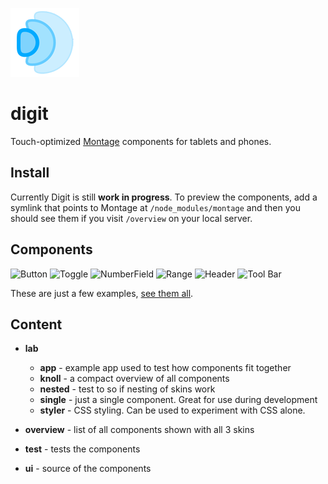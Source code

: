 ![digit](overview/assets/images/icon.png)

# digit
Touch-optimized [Montage](https://github.com/montagejs/montage) components for tablets and phones.

## Install
Currently Digit is still __work in progress__. To preview the components, add a symlink that points to Montage at `/node_modules/montage` and then you should see them if you visit `/overview` on your local server.

## Components

![Button](https://raw.github.com/montagejs/digit/master/button.reel/screenshot.png)
![Toggle](https://raw.github.com/montagejs/digit/master/toggle.reel/screenshot.png)
![NumberField](https://raw.github.com/montagejs/digit/edge/number-field.reel/screenshot.png)
![Range](https://raw.github.com/montagejs/digit/master/input-range.reel/screenshot.png)
![Header](https://raw.github.com/montagejs/digit/master/header.reel/screenshot.png)
![Tool Bar](https://raw.github.com/montagejs/digit/master/tool-bar.reel/screenshot.png)

These are just a few examples, [see them all](overview).

## Content

* __lab__
  - __app__ - example app used to test how components fit together
  - __knoll__ - a compact overview of all components
  - __nested__ - test to so if nesting of skins work
  - __single__ - just a single component. Great for use during development
  - __styler__ - CSS styling. Can be used to experiment with CSS alone.

* __overview__ - list of all components shown with all 3 skins
* __test__ - tests the components
* __ui__ - source of the components
